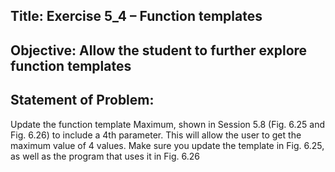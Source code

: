 ## Title: Exercise 5_4 – Function templates

## Objective: Allow the student to further explore function templates

## Statement of Problem:

Update the function template Maximum, shown in Session 5.8 (Fig.
6.25 and Fig. 6.26) to include a 4th parameter. This will allow the user to get the maximum value
of 4 values. Make sure you update the template in Fig. 6.25, as well as the program that uses it
in Fig. 6.26

